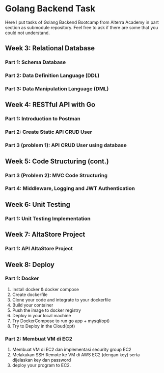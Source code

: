 # Golang Backend Task 
Here I put tasks of Golang Backend Bootcamp from Alterra Academy in part section as submodule repository. 
Feel free to ask if there are some that you could not understand.

## Week 3: Relational Database 
### Part 1: Schema Database
### Part 2: Data Definition Language (DDL)
### Part 3: Data Manipulation Language (DML)

## Week 4: RESTful API with Go
### Part 1: Introduction to Postman
### Part 2: Create Static API CRUD User
### Part 3 (problem 1): API CRUD User using database

## Week 5: Code Structuring (cont.)
### Part 3 (Problem 2): MVC Code Structuring
### Part 4: Middleware, Logging and JWT Authentication

## Week 6: Unit Testing
### Part 1: Unit Testing Implementation

## Week 7: AltaStore Project
### Part 1: API AltaStore Project

## Week 8: Deploy
### Part 1: Docker
1. Install docker & docker compose
2. Create dockerfile
3. Clone your code and integrate to your dockerfile
4. Build your container
5. Push the image to docker registry
6. Deploy in your local machine
7. Try DockerCompose to run go app + mysql(opt)
8. Try to Deploy in the Cloud(opt)

### Part 2: Membuat VM di EC2 
1. Membuat VM di EC2 dan implementasi security group EC2
2. Melakukan SSH Remote ke VM di AWS EC2 (dengan key) serta dijelaskan key dan password
3. deploy your program to EC2.
